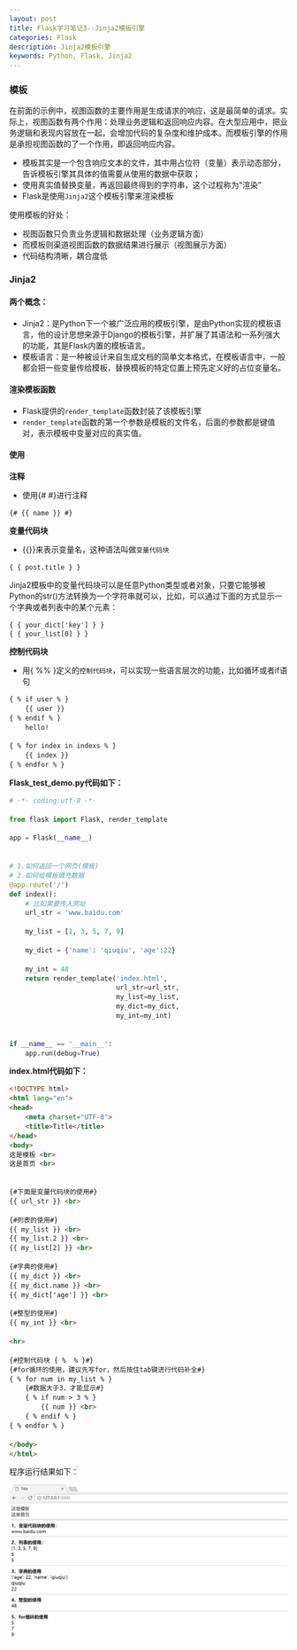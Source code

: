 ```yaml
---
layout: post
title: Flask学习笔记3--Jinja2模板引擎
categories: Flask
description: Jinja2模板引擎
keywords: Python, Flask, Jinja2
---
```


### 模板

在前面的示例中，视图函数的主要作用是生成请求的响应，这是最简单的请求。实际上，视图函数有两个作用：处理业务逻辑和返回响应内容。在大型应用中，把业务逻辑和表现内容放在一起，会增加代码的复杂度和维护成本。而模板引擎的作用是承担视图函数的了一个作用，即返回响应内容。

- 模板其实是一个包含响应文本的文件，其中用占位符（变量）表示动态部分，告诉模板引擎其具体的值需要从使用的数据中获取；
- 使用真实值替换变量，再返回最终得到的字符串，这个过程称为“渲染”
- Flask是使用`Jinja2`这个模板引擎来渲染模板
 

使用模板的好处：

- 视图函数只负责业务逻辑和数据处理（业务逻辑方面）
- 而模板则渠道视图函数的数据结果进行展示（视图展示方面）
- 代码结构清晰，耦合度低

### Jinja2

#### 两个概念：

- Jinja2：是Python下一个被广泛应用的模板引擎，是由Python实现的模板语言，他的设计思想来源于Django的模板引擎，并扩展了其语法和一系列强大的功能，其是Flask内置的模板语言。
- 模板语言：是一种被设计来自生成文档的简单文本格式，在模板语言中，一般都会把一些变量传给模板，替换模板的特定位置上预先定义好的占位变量名。


#### 渲染模板函数

- Flask提供的`render_template`函数封装了该模板引擎
- `render_template`函数的第一个参数是模板的文件名，后面的参数都是键值对，表示模板中变量对应的真实值。


#### 使用

**注释**

- 使用{# #}进行注释

```
{# {{ name }} #}
```

**变量代码块**

- {{}}来表示变量名，这种语法叫做`变量代码块`
 
```
{ { post.title } }
```

Jinja2模板中的变量代码块可以是任意Python类型或者对象，只要它能够被Python的str()方法转换为一个字符串就可以，比如，可以通过下面的方式显示一个字典或者列表中的某个元素：

```
{ { your_dict['key'] } }
{ { your_list[0] } }
 ```
 
**控制代码块**
- 用{ %% }定义的`控制代码块`，可以实现一些语言层次的功能，比如循环或者if语句

```html
{ % if user % }
    {{ user }}
{ % endif % }
    hello!

{ % for index in indexs % }
    {{ index }}
{ % endfor % }
```


**Flask_test_demo.py代码如下：**
```python
# -*- coding:utf-8 -*-

from flask import Flask, render_template

app = Flask(__name__)


# 1.如何返回一个网页(模板)
# 2.如何给模板填充数据
@app.route('/')
def index():
    # 比如需要传入网址
    url_str = 'www.baidu.com'

    my_list = [1, 3, 5, 7, 9]

    my_dict = {'name': 'qiuqiu', 'age':22}

    my_int = 48
    return render_template('index.html',
                           url_str=url_str,
                           my_list=my_list,
                           my_dict=my_dict,
                           my_int=my_int)


if __name__ == '__main__':
    app.run(debug=True)

```


**index.html代码如下：**
```html
<!DOCTYPE html>
<html lang="en">
<head>
    <meta charset="UTF-8">
    <title>Title</title>
</head>
<body>
这是模板 <br>
这是首页 <br>


{#下面是变量代码块的使用#}
{{ url_str }} <br>

{#列表的使用#}
{{ my_list }} <br>
{{ my_list.2 }} <br>
{{ my_list[2] }} <br>

{#字典的使用#}
{{ my_dict }} <br>
{{ my_dict.name }} <br>
{{ my_dict['age'] }} <br>

{#整型的使用#}
{{ my_int }} <br>

<hr>

{#控制代码块 { %  % }#}
{#for循环的使用，建议先写for，然后按住tab键进行代码补全#}
{ % for num in my_list % }
    {#数据大于3，才能显示#}
    { % if num > 3 % }
        {{ num }} <br>
    { % endif % }
{ % endfor % }

</body>
</html>
```



程序运行结果如下：


![访问127.0.0.1:8000](/images/posts/flask/flaskJinja2.png)
